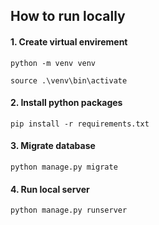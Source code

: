 ## How to run locally

#### 1. Create virtual envirement
`python -m venv venv`

`source .\venv\bin\activate`

#### 2. Install python packages
`pip install -r requirements.txt`

#### 3. Migrate database
`python manage.py migrate`

#### 4. Run local server
`python manage.py runserver`

